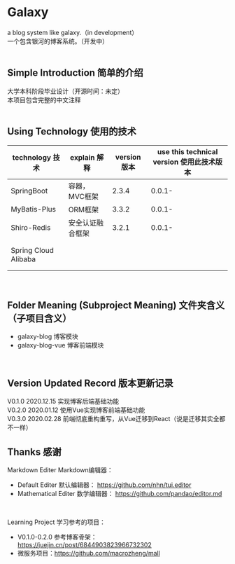 # Galaxy
a blog system like galaxy.（in development）<br>
一个包含银河的博客系统。（开发中）<br>
<br>

## Simple Introduction 简单的介绍
大学本科阶段毕业设计（开源时间：未定）<br>
本项目包含完整的中文注释<br>
<br>

## Using Technology 使用的技术
<table>
    <thead>
        <tr>
            <th>technology 技术</th>
            <th>explain 解释</th>
            <th>version 版本</th>
            <th>use this technical version 使用此技术版本</th>
        </tr>
    </thead>
    <tbody>
        <tr>
            <td>SpringBoot</td>
            <td>容器，MVC框架</td>
            <td>2.3.4</td>
            <td>0.0.1-</td>
        </tr>
        <tr>
            <td>MyBatis-Plus</td>
            <td>ORM框架</td>
            <td>3.3.2</td>
            <td>0.0.1-</td>
        </tr>
        <tr>
            <td>Shiro-Redis</td>
            <td>安全认证融合框架</td>
            <td>3.2.1</td>
            <td>0.0.1-</td>
        </tr>
        <tr>
            <td></td>
            <td></td>
            <td></td>
            <td></td>
        </tr>
        <tr>
            <td></td>
            <td></td>
            <td></td>
            <td></td>
        </tr>
        <tr>
            <td>Spring Cloud Alibaba</td>
            <td></td>
            <td></td>
            <td></td>
        </tr>
        <tr>
            <td></td>
            <td></td>
            <td></td>
            <td></td>
        </tr>
        <tr>
            <td></td>
            <td></td>
            <td></td>
            <td></td>
        </tr>
    </tbody>
</table>
<br>

## Folder Meaning (Subproject Meaning) 文件夹含义（子项目含义）
- galaxy-blog 博客模块
- galaxy-blog-vue 博客前端模块
<br>

## Version Updated Record 版本更新记录
V0.1.0 2020.12.15 实现博客后端基础功能<br>
V0.2.0 2020.01.12 使用Vue实现博客前端基础功能<br>
V0.3.0 2020.02.28 前端彻底重构重写，从Vue迁移到React（说是迁移其实全都不一样）
<br>

## Thanks 感谢
Markdown Editer Markdown编辑器： <br>
- Default Editer 默认编辑器： https://github.com/nhn/tui.editor <br>
- Mathematical Editer 数学编辑器： https://github.com/pandao/editor.md <br>
<br>

Learning Project 学习参考的项目： <br>
- V0.1.0-0.2.0 参考博客骨架：https://juejin.cn/post/6844903823966732302
- 微服务项目：https://github.com/macrozheng/mall